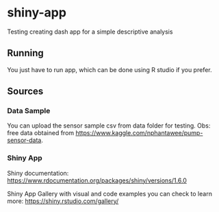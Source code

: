 # shiny-app
Testing creating dash app for a simple descriptive analysis

## Running

You just have to run app, which can be done using R studio if you prefer.

## Sources

### Data Sample

You can upload the sensor sample csv from data folder for testing. 
Obs: free data obtained from https://www.kaggle.com/nphantawee/pump-sensor-data.

### Shiny App

Shiny documentation: https://www.rdocumentation.org/packages/shiny/versions/1.6.0

Shiny App Gallery with visual and code examples you can check to learn more: https://shiny.rstudio.com/gallery/




